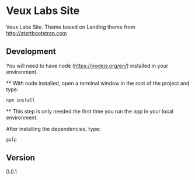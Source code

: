 # Veux Labs Site

Veux Labs Site.
Theme based on Landing theme from http://startbootstrap.com

## Development

You will need to have node (https://nodejs.org/en/) installed in your environment. 

** With node installed, open a terminal window in the root of the project and type:
```sh
npm install
```
** This step is only needed the first time you run the app in your local environment.

After installing the dependencies, type:
```sh
gulp
```

## Version
0.0.1
